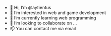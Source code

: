 - 👋 Hi, I’m @aytientus
- 👀 I’m interested in web and game development
- 🌱 I’m currently learning web programming
- 💞️ I’m looking to collaborate on ...
- 📫 You can contact me via email

<!---
aytientus/aytientus is a ✨ special ✨ repository because its `README.md` (this file) appears on your GitHub profile.
You can click the Preview link to take a look at your changes.
--->
